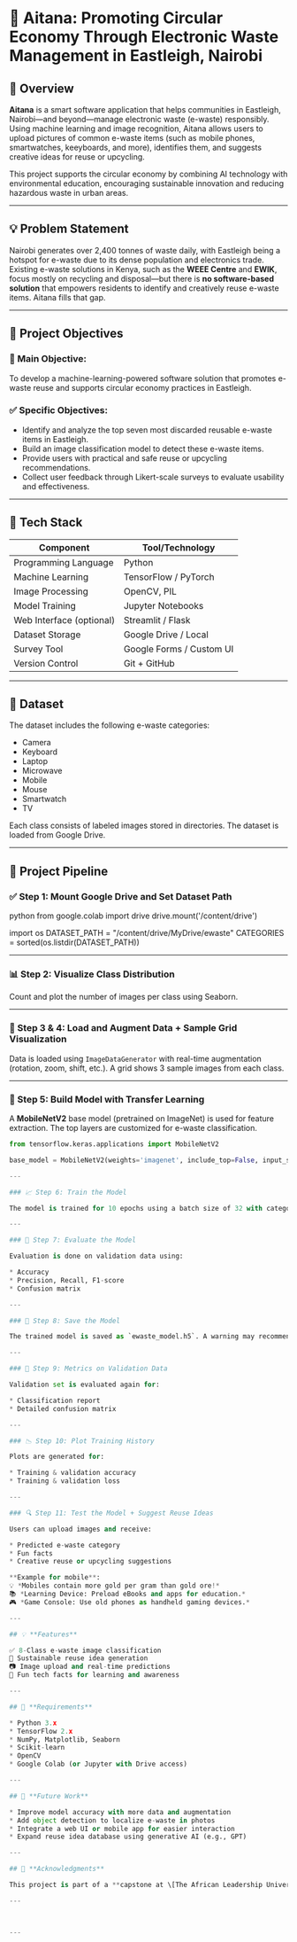 # 🧠 **Aitana: Promoting Circular Economy Through Electronic Waste Management in Eastleigh, Nairobi**

## 🧠 **Overview**
**Aitana** is a smart software application that helps communities in Eastleigh, Nairobi—and beyond—manage electronic waste (e-waste) responsibly. Using machine learning and image recognition, Aitana allows users to upload pictures of common e-waste items (such as mobile phones, smartwatches, keeyboards, and more), identifies them, and suggests creative ideas for reuse or upcycling.

This project supports the circular economy by combining AI technology with environmental education, encouraging sustainable innovation and reducing hazardous waste in urban areas.

---

## 💡 **Problem Statement**
Nairobi generates over 2,400 tonnes of waste daily, with Eastleigh being a hotspot for e-waste due to its dense population and electronics trade. Existing e-waste solutions in Kenya, such as the **WEEE Centre** and **EWIK**, focus mostly on recycling and disposal—but there is **no software-based solution** that empowers residents to identify and creatively reuse e-waste items. Aitana fills that gap.

---

## 🎯 **Project Objectives**

### 🎯 Main Objective:
To develop a machine-learning-powered software solution that promotes e-waste reuse and supports circular economy practices in Eastleigh.

### ✅ Specific Objectives:
- Identify and analyze the top seven most discarded reusable e-waste items in Eastleigh.
- Build an image classification model to detect these e-waste items.
- Provide users with practical and safe reuse or upcycling recommendations.
- Collect user feedback through Likert-scale surveys to evaluate usability and effectiveness.

---

## 🧰 **Tech Stack**

| Component              | Tool/Technology        |
|------------------------|------------------------|
| Programming Language   | Python                 |
| Machine Learning       | TensorFlow / PyTorch   |
| Image Processing       | OpenCV, PIL            |
| Model Training         | Jupyter Notebooks      |
| Web Interface (optional) | Streamlit / Flask    |
| Dataset Storage        | Google Drive / Local   |
| Survey Tool            | Google Forms / Custom UI |
| Version Control        | Git + GitHub           |

---

## 📁 **Dataset**

The dataset includes the following e-waste categories:
- Camera
- Keyboard
- Laptop
- Microwave
- Mobile
- Mouse
- Smartwatch
- TV

Each class consists of labeled images stored in directories. The dataset is loaded from Google Drive.

---

## 📌 **Project Pipeline**

### ✅ Step 1: Mount Google Drive and Set Dataset Path
python
from google.colab import drive
drive.mount('/content/drive')

import os
DATASET_PATH = "/content/drive/MyDrive/ewaste"
CATEGORIES = sorted(os.listdir(DATASET_PATH))

---

### 📊 Step 2: Visualize Class Distribution

Count and plot the number of images per class using Seaborn.

---

### 📸 Step 3 & 4: Load and Augment Data + Sample Grid Visualization

Data is loaded using `ImageDataGenerator` with real-time augmentation (rotation, zoom, shift, etc.). A grid shows 3 sample images from each class.

---

### 🧠 Step 5: Build Model with Transfer Learning

A **MobileNetV2** base model (pretrained on ImageNet) is used for feature extraction. The top layers are customized for e-waste classification.

```python
from tensorflow.keras.applications import MobileNetV2

base_model = MobileNetV2(weights='imagenet', include_top=False, input_shape=(224, 224, 3))

---

### 📈 Step 6: Train the Model

The model is trained for 10 epochs using a batch size of 32 with categorical crossentropy loss and Adam optimizer.

---

### 🧪 Step 7: Evaluate the Model

Evaluation is done on validation data using:

* Accuracy
* Precision, Recall, F1-score
* Confusion matrix

---

### 💾 Step 8: Save the Model

The trained model is saved as `ewaste_model.h5`. A warning may recommend using the new `.keras` format.

---

### 🧮 Step 9: Metrics on Validation Data

Validation set is evaluated again for:

* Classification report
* Detailed confusion matrix

---

### 📉 Step 10: Plot Training History

Plots are generated for:

* Training & validation accuracy
* Training & validation loss

---

### 🔍 Step 11: Test the Model + Suggest Reuse Ideas

Users can upload images and receive:

* Predicted e-waste category
* Fun facts
* Creative reuse or upcycling suggestions

**Example for mobile**:
💡 *Mobiles contain more gold per gram than gold ore!*
📚 *Learning Device: Preload eBooks and apps for education.*
🎮 *Game Console: Use old phones as handheld gaming devices.*

---

## 💡 **Features**

✅ 8-Class e-waste image classification
🌱 Sustainable reuse idea generation
📷 Image upload and real-time predictions
🔬 Fun tech facts for learning and awareness

---

## 🔧 **Requirements**

* Python 3.x
* TensorFlow 2.x
* NumPy, Matplotlib, Seaborn
* Scikit-learn
* OpenCV
* Google Colab (or Jupyter with Drive access)

---

## 🚀 **Future Work**

* Improve model accuracy with more data and augmentation
* Add object detection to localize e-waste in photos
* Integrate a web UI or mobile app for easier interaction
* Expand reuse idea database using generative AI (e.g., GPT)

---

## 🙌 **Acknowledgments**

This project is part of a **capstone at \[The African Leadership University]** aiming to address e-waste management and promote creative sustainability in **Kenya**.

---



---
